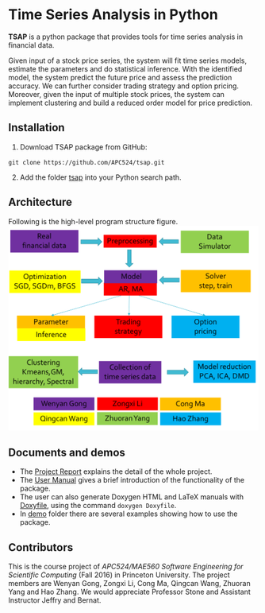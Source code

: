 # Time Series Analysis in Python


**TSAP** is a python package that provides tools for time series analysis in
financial data.

Given input of a stock price series, the system will fit time series models,
estimate the parameters and do statistical inference. With the identified model,
the system predict the future price and assess the prediction accuracy.  We can
further consider trading strategy and option pricing. Moreover, given the input
of multiple stock prices, the system can implement clustering and build a
reduced order model for price prediction.


## Installation

1. Download TSAP package from GitHub:
```
git clone https://github.com/APC524/tsap.git
```
2. Add the folder [tsap](https://github.com/APC524/tsap/tree/master/tsap) into
   your Python search path.


## Architecture

Following is the high-level program structure figure.
![Program structure](https://github.com/APC524/tsap/blob/master/doc/report/Figure/structure.png)


## Documents and demos

* The [Project Report](https://github.com/APC524/tsap/blob/master/doc/report/report.pdf)
  explains the detail of the whole project.
* The [User Manual](https://github.com/APC524/tsap/blob/master/doc/manual/manual.pdf)
  gives a brief introduction of the functionality of the package.
* The user can also generate Doxygen HTML and LaTeX manuals with
  [Doxyfile](https://github.com/APC524/tsap/blob/master/doc/manual/Doxyfile),
  using the command `doxygen Doxyfile`.
* In [demo](https://github.com/APC524/tsap/tree/master/demo) folder there are
  several examples showing how to use the package.


## Contributors

This is the course project of *APC524/MAE560 Software Engineering for Scientific
Computing* (Fall 2016) in Princeton University. The project members are Wenyan
Gong, Zongxi Li, Cong Ma, Qingcan Wang, Zhuoran Yang and Hao Zhang. We would
appreciate Professor Stone and Assistant Instructor Jeffry and Bernat.
